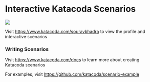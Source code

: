 # Interactive Katacoda Scenarios

[![](http://shields.katacoda.com/katacoda/souravbhadra/count.svg)](https://www.katacoda.com/souravbhadra "Get your profile on Katacoda.com")

Visit https://www.katacoda.com/souravbhadra to view the profile and interactive scenarios

### Writing Scenarios
Visit https://www.katacoda.com/docs to learn more about creating Katacoda scenarios

For examples, visit https://github.com/katacoda/scenario-example
